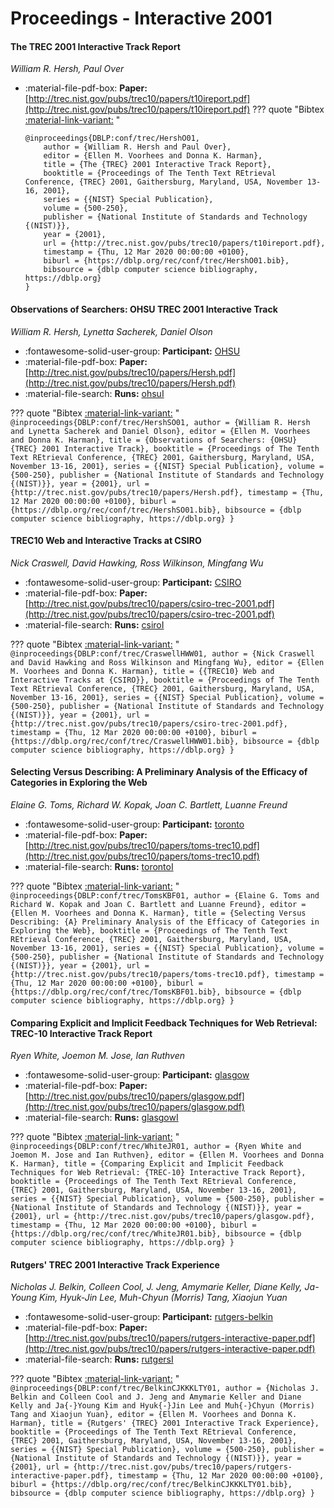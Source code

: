 # Proceedings - Interactive 2001 

#### The TREC 2001 Interactive Track Report

_William R. Hersh, Paul Over_

- :material-file-pdf-box: **Paper:** [http://trec.nist.gov/pubs/trec10/papers/t10ireport.pdf](http://trec.nist.gov/pubs/trec10/papers/t10ireport.pdf)
??? quote "Bibtex [:material-link-variant:](https://dblp.org/rec/conf/trec/HershO01.bib) "
	```
	@inproceedings{DBLP:conf/trec/HershO01,
		author = {William R. Hersh and Paul Over},
		editor = {Ellen M. Voorhees and Donna K. Harman},
		title = {The {TREC} 2001 Interactive Track Report},
		booktitle = {Proceedings of The Tenth Text REtrieval Conference, {TREC} 2001, Gaithersburg, Maryland, USA, November 13-16, 2001},
		series = {{NIST} Special Publication},
		volume = {500-250},
		publisher = {National Institute of Standards and Technology {(NIST)}},
		year = {2001},
		url = {http://trec.nist.gov/pubs/trec10/papers/t10ireport.pdf},
		timestamp = {Thu, 12 Mar 2020 00:00:00 +0100},
		biburl = {https://dblp.org/rec/conf/trec/HershO01.bib},
		bibsource = {dblp computer science bibliography, https://dblp.org}
	}
	```

#### Observations of Searchers: OHSU TREC 2001 Interactive Track

_William R. Hersh, Lynetta Sacherek, Daniel Olson_

- :fontawesome-solid-user-group: **Participant:** [OHSU](./participants.md#ohsu)
- :material-file-pdf-box: **Paper:** [http://trec.nist.gov/pubs/trec10/papers/Hersh.pdf](http://trec.nist.gov/pubs/trec10/papers/Hersh.pdf)
- :material-file-search: **Runs:** [ohsuI](./runs.md#ohsui)

??? quote "Bibtex [:material-link-variant:](https://dblp.org/rec/conf/trec/HershSO01.bib) "
	```
	@inproceedings{DBLP:conf/trec/HershSO01,
		author = {William R. Hersh and Lynetta Sacherek and Daniel Olson},
		editor = {Ellen M. Voorhees and Donna K. Harman},
		title = {Observations of Searchers: {OHSU} {TREC} 2001 Interactive Track},
		booktitle = {Proceedings of The Tenth Text REtrieval Conference, {TREC} 2001, Gaithersburg, Maryland, USA, November 13-16, 2001},
		series = {{NIST} Special Publication},
		volume = {500-250},
		publisher = {National Institute of Standards and Technology {(NIST)}},
		year = {2001},
		url = {http://trec.nist.gov/pubs/trec10/papers/Hersh.pdf},
		timestamp = {Thu, 12 Mar 2020 00:00:00 +0100},
		biburl = {https://dblp.org/rec/conf/trec/HershSO01.bib},
		bibsource = {dblp computer science bibliography, https://dblp.org}
	}
	```

#### TREC10 Web and Interactive Tracks at CSIRO

_Nick Craswell, David Hawking, Ross Wilkinson, Mingfang Wu_

- :fontawesome-solid-user-group: **Participant:** [CSIRO](./participants.md#csiro)
- :material-file-pdf-box: **Paper:** [http://trec.nist.gov/pubs/trec10/papers/csiro-trec-2001.pdf](http://trec.nist.gov/pubs/trec10/papers/csiro-trec-2001.pdf)
- :material-file-search: **Runs:** [csiroI](./runs.md#csiroi)

??? quote "Bibtex [:material-link-variant:](https://dblp.org/rec/conf/trec/CraswellHWW01.bib) "
	```
	@inproceedings{DBLP:conf/trec/CraswellHWW01,
		author = {Nick Craswell and David Hawking and Ross Wilkinson and Mingfang Wu},
		editor = {Ellen M. Voorhees and Donna K. Harman},
		title = {{TREC10} Web and Interactive Tracks at {CSIRO}},
		booktitle = {Proceedings of The Tenth Text REtrieval Conference, {TREC} 2001, Gaithersburg, Maryland, USA, November 13-16, 2001},
		series = {{NIST} Special Publication},
		volume = {500-250},
		publisher = {National Institute of Standards and Technology {(NIST)}},
		year = {2001},
		url = {http://trec.nist.gov/pubs/trec10/papers/csiro-trec-2001.pdf},
		timestamp = {Thu, 12 Mar 2020 00:00:00 +0100},
		biburl = {https://dblp.org/rec/conf/trec/CraswellHWW01.bib},
		bibsource = {dblp computer science bibliography, https://dblp.org}
	}
	```

#### Selecting Versus Describing: A Preliminary Analysis of the Efficacy  of Categories in Exploring the Web

_Elaine G. Toms, Richard W. Kopak, Joan C. Bartlett, Luanne Freund_

- :fontawesome-solid-user-group: **Participant:** [toronto](./participants.md#toronto)
- :material-file-pdf-box: **Paper:** [http://trec.nist.gov/pubs/trec10/papers/toms-trec10.pdf](http://trec.nist.gov/pubs/trec10/papers/toms-trec10.pdf)
- :material-file-search: **Runs:** [torontoI](./runs.md#torontoi)

??? quote "Bibtex [:material-link-variant:](https://dblp.org/rec/conf/trec/TomsKBF01.bib) "
	```
	@inproceedings{DBLP:conf/trec/TomsKBF01,
		author = {Elaine G. Toms and Richard W. Kopak and Joan C. Bartlett and Luanne Freund},
		editor = {Ellen M. Voorhees and Donna K. Harman},
		title = {Selecting Versus Describing: {A} Preliminary Analysis of the Efficacy of Categories in Exploring the Web},
		booktitle = {Proceedings of The Tenth Text REtrieval Conference, {TREC} 2001, Gaithersburg, Maryland, USA, November 13-16, 2001},
		series = {{NIST} Special Publication},
		volume = {500-250},
		publisher = {National Institute of Standards and Technology {(NIST)}},
		year = {2001},
		url = {http://trec.nist.gov/pubs/trec10/papers/toms-trec10.pdf},
		timestamp = {Thu, 12 Mar 2020 00:00:00 +0100},
		biburl = {https://dblp.org/rec/conf/trec/TomsKBF01.bib},
		bibsource = {dblp computer science bibliography, https://dblp.org}
	}
	```

#### Comparing Explicit and Implicit Feedback Techniques for Web Retrieval:  TREC-10 Interactive Track Report

_Ryen White, Joemon M. Jose, Ian Ruthven_

- :fontawesome-solid-user-group: **Participant:** [glasgow](./participants.md#glasgow)
- :material-file-pdf-box: **Paper:** [http://trec.nist.gov/pubs/trec10/papers/glasgow.pdf](http://trec.nist.gov/pubs/trec10/papers/glasgow.pdf)
- :material-file-search: **Runs:** [glasgowI](./runs.md#glasgowi)

??? quote "Bibtex [:material-link-variant:](https://dblp.org/rec/conf/trec/WhiteJR01.bib) "
	```
	@inproceedings{DBLP:conf/trec/WhiteJR01,
		author = {Ryen White and Joemon M. Jose and Ian Ruthven},
		editor = {Ellen M. Voorhees and Donna K. Harman},
		title = {Comparing Explicit and Implicit Feedback Techniques for Web Retrieval: {TREC-10} Interactive Track Report},
		booktitle = {Proceedings of The Tenth Text REtrieval Conference, {TREC} 2001, Gaithersburg, Maryland, USA, November 13-16, 2001},
		series = {{NIST} Special Publication},
		volume = {500-250},
		publisher = {National Institute of Standards and Technology {(NIST)}},
		year = {2001},
		url = {http://trec.nist.gov/pubs/trec10/papers/glasgow.pdf},
		timestamp = {Thu, 12 Mar 2020 00:00:00 +0100},
		biburl = {https://dblp.org/rec/conf/trec/WhiteJR01.bib},
		bibsource = {dblp computer science bibliography, https://dblp.org}
	}
	```

#### Rutgers' TREC 2001 Interactive Track Experience

_Nicholas J. Belkin, Colleen Cool, J. Jeng, Amymarie Keller, Diane Kelly, Ja-Young Kim, Hyuk-Jin Lee, Muh-Chyun (Morris) Tang, Xiaojun Yuan_

- :fontawesome-solid-user-group: **Participant:** [rutgers-belkin](./participants.md#rutgers-belkin)
- :material-file-pdf-box: **Paper:** [http://trec.nist.gov/pubs/trec10/papers/rutgers-interactive-paper.pdf](http://trec.nist.gov/pubs/trec10/papers/rutgers-interactive-paper.pdf)
- :material-file-search: **Runs:** [rutgersI](./runs.md#rutgersi)

??? quote "Bibtex [:material-link-variant:](https://dblp.org/rec/conf/trec/BelkinCJKKKLTY01.bib) "
	```
	@inproceedings{DBLP:conf/trec/BelkinCJKKKLTY01,
		author = {Nicholas J. Belkin and Colleen Cool and J. Jeng and Amymarie Keller and Diane Kelly and Ja{-}Young Kim and Hyuk{-}Jin Lee and Muh{-}Chyun (Morris) Tang and Xiaojun Yuan},
		editor = {Ellen M. Voorhees and Donna K. Harman},
		title = {Rutgers' {TREC} 2001 Interactive Track Experience},
		booktitle = {Proceedings of The Tenth Text REtrieval Conference, {TREC} 2001, Gaithersburg, Maryland, USA, November 13-16, 2001},
		series = {{NIST} Special Publication},
		volume = {500-250},
		publisher = {National Institute of Standards and Technology {(NIST)}},
		year = {2001},
		url = {http://trec.nist.gov/pubs/trec10/papers/rutgers-interactive-paper.pdf},
		timestamp = {Thu, 12 Mar 2020 00:00:00 +0100},
		biburl = {https://dblp.org/rec/conf/trec/BelkinCJKKKLTY01.bib},
		bibsource = {dblp computer science bibliography, https://dblp.org}
	}
	```

